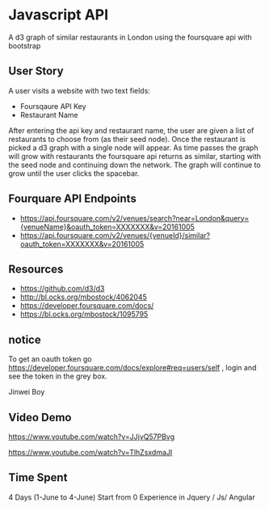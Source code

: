 # Javascript API
A d3 graph of similar restaurants in London using the foursquare api with bootstrap

## User Story
A user visits a website with two text fields: 
- Foursqaure API Key
- Restaurant Name

After entering the api key and restaurant name, the user are given a list of restaurants to choose from (as their seed node). Once the restaurant is picked a d3 graph with a single node will appear. As time passes the graph will grow with restaurants the foursquare api returns as similar, starting with the seed node and continuing down the network. The graph will continue to grow until the user clicks the spacebar.

## Fourquare API Endpoints
- https://api.foursquare.com/v2/venues/search?near=London&query={venueName}&oauth_token=XXXXXXX&v=20161005
- https://api.foursquare.com/v2/venues/{venueId}/similar?oauth_token=XXXXXXX&v=20161005

## Resources
- https://github.com/d3/d3
- http://bl.ocks.org/mbostock/4062045
- https://developer.foursquare.com/docs/
- https://bl.ocks.org/mbostock/1095795


## notice
To get an oauth token go https://developer.foursquare.com/docs/explore#req=users/self , login and see the token in the grey box.


Jinwei Boy


## Video Demo
https://www.youtube.com/watch?v=JJjvQ57PBvg

https://www.youtube.com/watch?v=TlhZsxdmaJI

## Time Spent
4 Days (1-June to 4-June)
Start from 0 Experience in Jquery / Js/ Angular